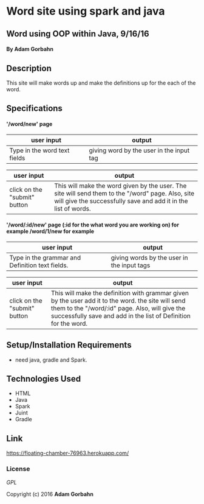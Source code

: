 # Word site using spark and java

## Word using OOP within Java, 9/16/16

#### By **Adam Gorbahn**

## Description
This site will make words up and make the definitions up for the each of the word. 

## Specifications

#### '/word/new' page

user input                | output
------------------------- | -------------
Type in the word text fields | giving word by the user in the input tag

user input                | output
------------------------- | -------------
click on the "submit" button | This will make the word given by the user. The site will send them to the "/word" page. Also, site will give the successfully save and add it in the list of words.


#### '/word/:id/new' page (:id for the what word you are working on) for example /word/1/new for example

user input                | output
------------------------- | -------------
Type in the grammar and Definition text fields. | giving words by the user in the input tags

user input                | output
------------------------- | -------------
click on the "submit" button | This will make the definition with grammar given by the user add it to the word. the site will send them to the "/word/:id" page. Also, will give the successfully save and add in the list of Definition for the word.

## Setup/Installation Requirements

* need java, gradle and Spark.

## Technologies Used

* HTML
* Java
* Spark
* Juint
* Gradle

## Link

https://floating-chamber-76963.herokuapp.com/

### License

*GPL*

Copyright (c) 2016 **Adam Gorbahn**
